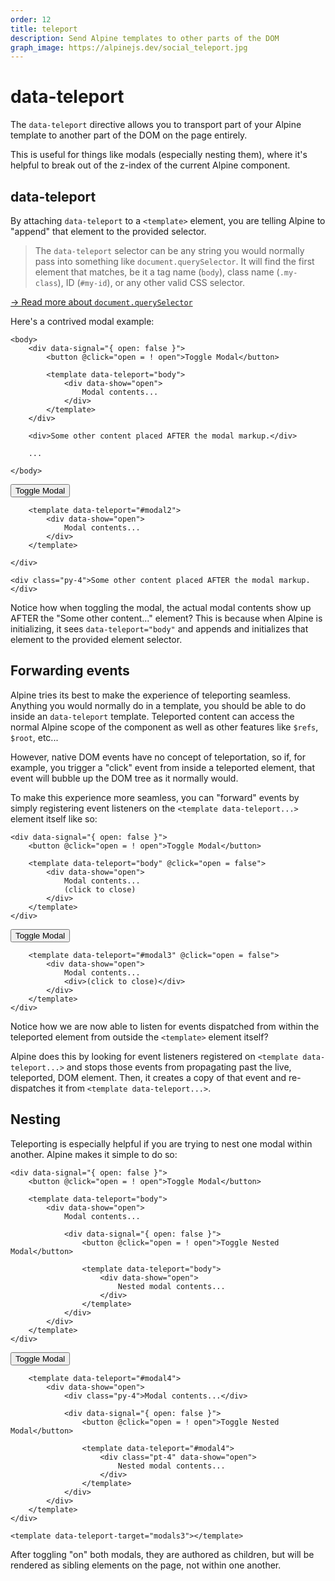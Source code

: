 ```yaml
---
order: 12
title: teleport
description: Send Alpine templates to other parts of the DOM
graph_image: https://alpinejs.dev/social_teleport.jpg
---
```


# data-teleport

The `data-teleport` directive allows you to transport part of your Alpine template to another part of the DOM on the page entirely.

This is useful for things like modals (especially nesting them), where it's helpful to break out of the z-index of the current Alpine component.

<a name="data-teleport"></a>
## data-teleport

By attaching `data-teleport` to a `<template>` element, you are telling Alpine to "append" that element to the provided selector.

> The `data-teleport` selector can be any string you would normally pass into something like `document.querySelector`. It will find the first element that matches, be it a tag name (`body`), class name (`.my-class`), ID (`#my-id`), or any other valid CSS selector.

[→ Read more about `document.querySelector`](https://developer.mozilla.org/en-US/docs/Web/API/Document/querySelector)

Here's a contrived modal example:

```alpine
<body>
    <div data-signal="{ open: false }">
        <button @click="open = ! open">Toggle Modal</button>

        <template data-teleport="body">
            <div data-show="open">
                Modal contents...
            </div>
        </template>
    </div>

    <div>Some other content placed AFTER the modal markup.</div>

    ...

</body>
```

<!-- START_VERBATIM -->
<div class="demo" data-ref="root" id="modal2">
    <div data-signal="{ open: false }">
        <button @click="open = ! open">Toggle Modal</button>

        <template data-teleport="#modal2">
            <div data-show="open">
                Modal contents...
            </div>
        </template>

    </div>

    <div class="py-4">Some other content placed AFTER the modal markup.</div>
</div>
<!-- END_VERBATIM -->

Notice how when toggling the modal, the actual modal contents show up AFTER the "Some other content..." element? This is because when Alpine is initializing, it sees `data-teleport="body"` and appends and initializes that element to the provided element selector.

<a name="forwarding-events"></a>
## Forwarding events

Alpine tries its best to make the experience of teleporting seamless. Anything you would normally do in a template, you should be able to do inside an `data-teleport` template. Teleported content can access the normal Alpine scope of the component as well as other features like `$refs`, `$root`, etc...

However, native DOM events have no concept of teleportation, so if, for example, you trigger a "click" event from inside a teleported element, that event will bubble up the DOM tree as it normally would.

To make this experience more seamless, you can "forward" events by simply registering event listeners on the `<template data-teleport...>` element itself like so:

```alpine
<div data-signal="{ open: false }">
    <button @click="open = ! open">Toggle Modal</button>

    <template data-teleport="body" @click="open = false">
        <div data-show="open">
            Modal contents...
            (click to close)
        </div>
    </template>
</div>
```

<!-- START_VERBATIM -->
<div class="demo" data-ref="root" id="modal3">
    <div data-signal="{ open: false }">
        <button @click="open = ! open">Toggle Modal</button>

        <template data-teleport="#modal3" @click="open = false">
            <div data-show="open">
                Modal contents...
                <div>(click to close)</div>
            </div>
        </template>
    </div>
</div>
<!-- END_VERBATIM -->

Notice how we are now able to listen for events dispatched from within the teleported element from outside the `<template>` element itself?

Alpine does this by looking for event listeners registered on `<template data-teleport...>` and stops those events from propagating past the live, teleported, DOM element. Then, it creates a copy of that event and re-dispatches it from `<template data-teleport...>`.

<a name="nesting"></a>
## Nesting

Teleporting is especially helpful if you are trying to nest one modal within another. Alpine makes it simple to do so:

```alpine
<div data-signal="{ open: false }">
    <button @click="open = ! open">Toggle Modal</button>

    <template data-teleport="body">
        <div data-show="open">
            Modal contents...

            <div data-signal="{ open: false }">
                <button @click="open = ! open">Toggle Nested Modal</button>

                <template data-teleport="body">
                    <div data-show="open">
                        Nested modal contents...
                    </div>
                </template>
            </div>
        </div>
    </template>
</div>
```

<!-- START_VERBATIM -->
<div class="demo" data-ref="root" id="modal4">
    <div data-signal="{ open: false }">
        <button @click="open = ! open">Toggle Modal</button>

        <template data-teleport="#modal4">
            <div data-show="open">
                <div class="py-4">Modal contents...</div>

                <div data-signal="{ open: false }">
                    <button @click="open = ! open">Toggle Nested Modal</button>

                    <template data-teleport="#modal4">
                        <div class="pt-4" data-show="open">
                            Nested modal contents...
                        </div>
                    </template>
                </div>
            </div>
        </template>
    </div>

    <template data-teleport-target="modals3"></template>
</div>
<!-- END_VERBATIM -->

After toggling "on" both modals, they are authored as children, but will be rendered as sibling elements on the page, not within one another.
